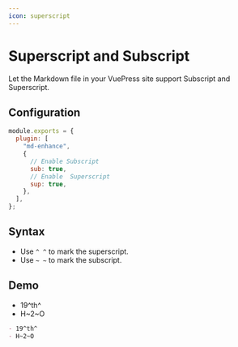 ```yaml
---
icon: superscript
---
```


# Superscript and Subscript

Let the Markdown file in your VuePress site support Subscript and Superscript.

## Configuration

```js {6,8}
module.exports = {
  plugin: [
    "md-enhance",
    {
      // Enable Subscript
      sub: true,
      // Enable  Superscript
      sup: true,
    },
  ],
};
```

## Syntax

- Use `^ ^` to mark the superscript.
- Use `~ ~` to mark the subscript.

## Demo

- 19^th^
- H~2~O

```md
- 19^th^
- H~2~O
```

